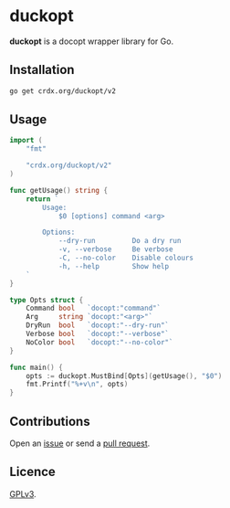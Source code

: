 # duckopt

**duckopt** is a docopt wrapper library for Go.

## Installation

```sh
go get crdx.org/duckopt/v2
```

## Usage

```go
import (
    "fmt"

    "crdx.org/duckopt/v2"
)

func getUsage() string {
    return `
        Usage:
            $0 [options] command <arg>

        Options:
            --dry-run         Do a dry run
            -v, --verbose     Be verbose
            -C, --no-color    Disable colours
            -h, --help        Show help
    `
}

type Opts struct {
    Command bool   `docopt:"command"`
    Arg     string `docopt:"<arg>"`
    DryRun  bool   `docopt:"--dry-run"`
    Verbose bool   `docopt:"--verbose"`
    NoColor bool   `docopt:"--no-color"`
}

func main() {
    opts := duckopt.MustBind[Opts](getUsage(), "$0")
    fmt.Printf("%+v\n", opts)
}
```

## Contributions

Open an [issue](https://github.com/crdx/duckopt/issues) or send a [pull request](https://github.com/crdx/duckopt/pulls).

## Licence

[GPLv3](LICENCE).

